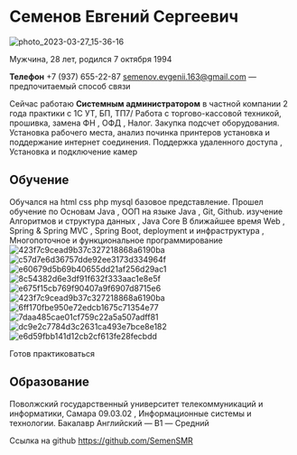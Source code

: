 # Семенов Евгений Сергеевич

![photo_2023-03-27_15-36-16](https://github.com/SemenSMR/Portfolio/assets/124078571/f84bb68c-cef9-43b1-9e7c-88a0f045ef23)



Мужчина, 28 лет, родился 7 октября 1994

**Телефон** +7 (937) 655-22-87
semenov.evgenii.163@gmail.com — предпочитаемый способ связи


Сейчас работаю **Системным администратором** в частной компании
2 года практики с 1С УТ, БП, ТП7/ Работа с торгово-кассовой техникой, прошивка, замена ФН , ОФД , Налог.
Закупка подсчет оборудования. Установка рабочего места, анализ починка принтеров установка и поддержание интернет соединения. Поддержка удаленного доступа ,
Установка и подключение камер

## Обучение
Обучался на html css php mysql базовое представление.
Прошел обучение по Основам Java , ООП на языке Java , Git, Github. изучение Алгоритмов и структура данных , Java Core
В ближайшее время   Web , Spring & Spring MVC , Spring Boot, deployment и инфраструктура , Многопоточное и функциональное программирование
![423f7c9cead9b37c327218868a6190ba](https://github.com/SemenSMR/Portfolio/assets/124078571/b3800cdc-486f-451c-914d-1528e8d0d6c3)
![c57d7e6d36757dde92ee3173d334964f](https://github.com/SemenSMR/Portfolio/assets/124078571/73498b07-8e85-40b1-bd73-2eb4d006d24f)
![e60679d5b69b40655dd21af256d29ac1](https://github.com/SemenSMR/Portfolio/assets/124078571/3ccf2670-40d7-40db-bd75-0d35113f1246)
![8c54382d6e3df91f632f333aac1e8e5f](https://github.com/SemenSMR/Portfolio/assets/124078571/eb4b9241-8140-4c44-a039-05fb6b150e52)
![e675f15cb769f90407a9f6907d8715e6](https://github.com/SemenSMR/Portfolio/assets/124078571/c3e80df4-453f-4d82-9d5c-1467b5c51da8)
![423f7c9cead9b37c327218868a6190ba](https://github.com/SemenSMR/Portfolio/assets/124078571/173d2390-6c3d-452c-9d25-4af3eeb79fd3)
![6ff170fbe950e72edcb1675c71354e77](https://github.com/SemenSMR/Portfolio/assets/124078571/90c33a1b-c563-4a28-bc83-43508d70e1c6)
![7daa485cae01cf759c22a5a507adff81](https://github.com/SemenSMR/Portfolio/assets/124078571/5d546061-83b0-4ab9-b4ce-a5e8658c372d)
![dc9e2c7784d3c2631ca493e7bce8e182](https://github.com/SemenSMR/Portfolio/assets/124078571/6a3d5cd4-dcd5-4a49-9785-708174d0941e)
![e6d59fbb141d12cb2cf613fe28fecbdd](https://github.com/SemenSMR/Portfolio/assets/124078571/83d7402f-9493-4e7c-a35b-dc402d991901)




Готов практиковаться

## Образование
Поволжский государственный университет телекоммуникаций и информатики, Самара
09.03.02 , Информационные системы и технологии. Бакалавр
Английский — B1 — Средний

Ссылка на github https://github.com/SemenSMR
